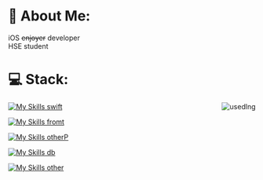 # 💫 About Me:
iOS ~~enjoyer~~ developer<br>
HSE student<br>


# 💻  Stack:
<img align='right' src="https://github-readme-stats.vercel.app/api/top-langs/?username=realINL&theme=swift&hide_border=false&include_all_commits=true&count_private=false&layout=compact" alt='usedlng'/>


[![My Skills swift](https://skillicons.dev/icons?i=swift)](https://skillicons.dev)

[![My Skills fromt](https://skillicons.dev/icons?i=ts,react,vite)](https://skillicons.dev)

[![My Skills otherP](https://skillicons.dev/icons?i=python,kotlin,java,cs)](https://skillicons.dev)

[![My Skills db](https://skillicons.dev/icons?i=firebase,postgres)](https://skillicons.dev)

[![My Skills other](https://skillicons.dev/icons?i=docker,git,githubactions,postman)](https://skillicons.dev)

<!-- ![C#](https://img.shields.io/badge/c%23-%23239120.svg?style=for-the-badge&logo=csharp&logoColor=white) ![Swift](https://img.shields.io/badge/swift-F54A2A?style=for-the-badge&logo=swift&logoColor=white) ![Python](https://img.shields.io/badge/python-3670A0?style=for-the-badge&logo=python&logoColor=ffdd54) ![TypeScript](https://img.shields.io/badge/typescript-%23007ACC.svg?style=for-the-badge&logo=typescript&logoColor=white) ![Kotlin](https://img.shields.io/badge/kotlin-%237F52FF.svg?style=for-the-badge&logo=kotlin&logoColor=white) ![Java](https://img.shields.io/badge/java-%23ED8B00.svg?style=for-the-badge&logo=openjdk&logoColor=white) ![Redux](https://img.shields.io/badge/redux-%23593d88.svg?style=for-the-badge&logo=redux&logoColor=white) ![React](https://img.shields.io/badge/react-%2320232a.svg?style=for-the-badge&logo=react&logoColor=%2361DAFB) ![Firebase](https://img.shields.io/badge/firebase-a08021?style=for-the-badge&logo=firebase&logoColor=ffcd34) ![Postgres](https://img.shields.io/badge/postgres-%23316192.svg?style=for-the-badge&logo=postgresql&logoColor=white) ![GitHub Actions](https://img.shields.io/badge/github%20actions-%232671E5.svg?style=for-the-badge&logo=githubactions&logoColor=white) ![Docker](https://img.shields.io/badge/docker-%230db7ed.svg?style=for-the-badge&logo=docker&logoColor=white) ![Postman](https://img.shields.io/badge/Postman-FF6C37?style=for-the-badge&logo=postman&logoColor=white) -->
<!-- # 📊 GitHub Stats: -->
<!-- ![](https://github-readme-stats.vercel.app/api?username=realINL&theme=swift&hide_border=false&include_all_commits=true&count_private=false)
![](https://nirzak-streak-stats.vercel.app/?user=realINL&theme=swift&hide_border=false)<br/> -->
<!-- ![](https://github-readme-stats.vercel.app/api/top-langs/?username=realINL&theme=swift&hide_border=false&include_all_commits=true&count_private=false&layout=compact) -->

<!-- Proudly created with GPRM ( https://gprm.itsvg.in ) -->

<!--
**realINL/realINL** is a ✨ _special_ ✨ repository because its `README.md` (this file) appears on your GitHub profile.

Here are some ideas to get you started:

- 🔭 I’m currently working on ...
- 🌱 I’m currently learning ...
- 👯 I’m looking to collaborate on ...
- 🤔 I’m looking for help with ...
- 💬 Ask me about ...
- 📫 How to reach me: ...
- 😄 Pronouns: ...
- ⚡ Fun fact: ...
-->
